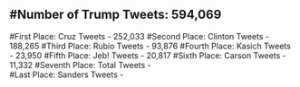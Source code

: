 #Number of Trump Tweets: 594,069
---
#First Place: Cruz Tweets - 252,033
#Second Place: Clinton Tweets - 188,265
#Third Place: Rubio Tweets - 93,876
#Fourth Place: Kasich Tweets - 23,950
#Fifth Place: Jeb! Tweets - 20,817
#Sixth Place: Carson Tweets - 11,332
#Seventh Place: Total Tweets -  
#Last Place: Sanders Tweets - 
